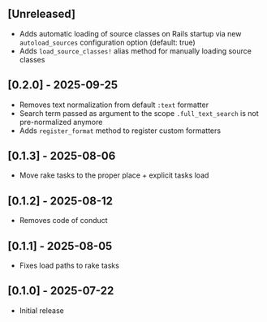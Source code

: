 ## [Unreleased]

- Adds automatic loading of source classes on Rails startup via new `autoload_sources` configuration option (default: true)
- Adds `load_source_classes!` alias method for manually loading source classes

## [0.2.0] - 2025-09-25

- Removes text normalization from default `:text` formatter
- Search term passed as argument to the scope `.full_text_search` is not pre-normalized anymore
- Adds `register_format` method to register custom formatters

## [0.1.3] - 2025-08-06

- Move rake tasks to the proper place + explicit tasks load

## [0.1.2] - 2025-08-12

- Removes code of conduct

## [0.1.1] - 2025-08-05

- Fixes load paths to rake tasks

## [0.1.0] - 2025-07-22

- Initial release
